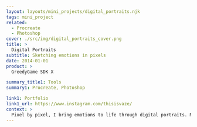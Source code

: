 ```yaml
---
layout: layouts/mini_projects/digital_portraits.njk
tags: mini_project
related:
  - Procreate
  - Photoshop
cover: ./src/img/digital_portraits_cover.png
title: >
  Digital Portraits
subtitle: Sketching emotions in pixels
date: 2014-01-01
product: >
  GreedyGame SDK X

summary_title1: Tools
summary1: Procreate, Photoshop

link1: Portfolio
link1_url: https://www.instagram.com/thisisvaze/
context: >
  Pixel by pixel, I bring emotions to life through digital portraits. My passion for capturing moments in pixels fuels my creativity.
---
```

